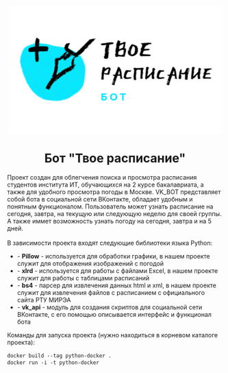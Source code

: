 <img src="logo.png" style="display: block;margin: 0 auto;">
<h1 style="text-align: center">Бот "Твое расписание"</h1>
Проект создан для облегчения поиска и просмотра расписания студентов института ИТ, обучающихся на 2 курсе бакалавриата, а также для удобного просмотра погоды в Москве.
VK_BOT представляет собой бота в социальной сети ВКонтакте, обладает удобным и понятным функционалом. 
Пользователь может узнать расписание на сегодня, завтра, на текущую или следующую неделю для своей группы. А также иммет возможность узнать погоду на сегодня, завтра и на 5 дней.
<br><br>В зависимости проекта входят следующие библиотеки языка Python:
    <ul>
    <li>- <b>Pillow</b> - используется для обработки графики, в нашем проекте служит для отображения изображений с погодой</li>
    <li>- <b>xlrd</b> - используется для работы с файлами Excel, в нашем проекте служит для работы с таблицами расписаний</li>
    <li>- <b>bs4</b> - парсер для извлечения данных html и xml, в нашем проекте служит для извлечения файлов с расписанием с официального сайта РТУ МИРЭА</li>
    <li>- <b>vk_api</b> - модуль для создания скриптов для социальной сети ВКонтакте, с его помощью описывается интерфейс и функционал бота</li>
    </ul>

Команды для запуска проекта (нужно находиться в корневом каталоге проекта):
    
    docker build --tag python-docker .
    docker run -i -t python-docker
